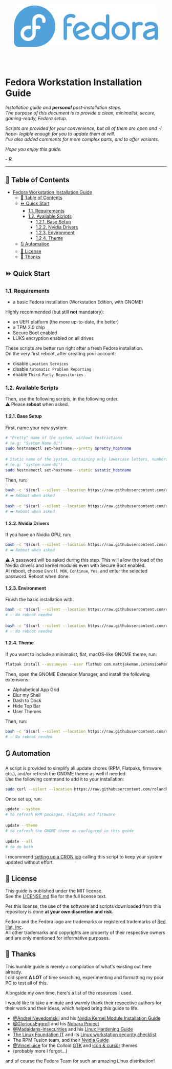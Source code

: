 <div align="center">
  <br>
  <br>
  <br>
  <br>
  <img src="images/fedora-logo.png" alt="Fedora" width="450"/>
  <br>
  <br>
  <br>
  <br>
</div>

# Fedora Workstation Installation Guide

*Installation guide and **personal** post-installation steps.  
The purpose of this document is to provide a clean, minimalist, secure, gaming-ready, Fedora setup.*

*Scripts are provided for your convenience, but all of them are open and -I hope- legible enough for you to update them at will.  
I've also added comments for more complex parts, and to offer variants.*

*Hope you enjoy this guide.*

*- R.*

---

## 📖 Table of Contents

- [Fedora Workstation Installation Guide](#fedora-workstation-installation-guide)
  - [📖 Table of Contents](#-table-of-contents)
  - [⏩ Quick Start](#-quick-start)
    - [1.1. Requirements](#11-requirements)
    - [1.2. Available Scripts](#12-available-scripts)
      - [1.2.1. Base Setup](#121-base-setup)
      - [1.2.2. Nvidia Drivers](#122-nvidia-drivers)
      - [1.2.3. Environment](#123-environment)
      - [1.2.4. Theme](#124-theme)
  - [🔃 Automation](#-automation)
  - [📖 License](#-license)
  - [🤝 Thanks](#-thanks)

## ⏩ Quick Start

### 1.1. Requirements

- a basic Fedora installation (Workstation Edition, with GNOME)

Highly recommended (but still **not** mandatory):

- an UEFI platform (the more up-to-date, the better)
- a TPM 2.0 chip
- Secure Boot enabled
- LUKS encryption enabled on all drives

These scripts are better run right after a fresh Fedora installation.  
On the very first reboot, after creating your account:

- disable `Location Services`
- disable `Automatic Problem Reporting`
- enable `Third-Party Repositories`

### 1.2. Available Scripts

Then, use the following scripts, in the following order.  
⚠️ Please **reboot** when asked.

#### 1.2.1. Base Setup

First, name your new system:

```bash
# "Pretty" name of the system, without restrictions
# (e.g: "System Name 01")
sudo hostnamectl set-hostname --pretty $pretty_hostname

# Static name of the system, containing only lowercase letters, numbers and/or dashes
# (e.g: "system-name-01")
sudo hostnamectl set-hostname --static $static_hostname
```

Then, run:

```bash
bash -c "$(curl --silent --location https://raw.githubusercontent.com/rolandhemmer/fedora-workstation-guide/main/scripts/00-setup-base.sh)"
# ➡️ Reboot when asked

bash -c "$(curl --silent --location https://raw.githubusercontent.com/rolandhemmer/fedora-workstation-guide/main/scripts/01-setup-harden.sh)"
# ➡️ Reboot when asked
```

#### 1.2.2. Nvidia Drivers

If you have an Nvidia GPU, run:

```bash
bash -c "$(curl --silent --location https://raw.githubusercontent.com/rolandhemmer/fedora-workstation-guide/main/scripts/02-setup-nvidia.sh)"
# ➡️ Reboot when asked
```

⚠️ A password will be asked during this step. This will allow the load of the Nvidia drivers and kernel modules even with Secure Boot enabled.  
At reboot, choose `Enroll MOK`, `Continue`, `Yes`, and enter the selected password. Reboot when done.

#### 1.2.3. Environment

Finish the basic installation with:

```bash
bash -c "$(curl --silent --location https://raw.githubusercontent.com/rolandhemmer/fedora-workstation-guide/main/scripts/03-setup-codecs.sh)"
# ✅ No reboot needed

bash -c "$(curl --silent --location https://raw.githubusercontent.com/rolandhemmer/fedora-workstation-guide/main/scripts/04-setup-applications.sh)"
# ✅ No reboot needed
```

#### 1.2.4. Theme

If you want to include a minimalist, flat, macOS-like GNOME theme, run:

```bash
flatpak install --assumeyes --user flathub com.mattjakeman.ExtensionManager
```

Then, open the GNOME Extension Manager, and install the following extensions:

- Alphabetical App Grid
- Blur my Shell
- Dash to Dock
- Hide Top Bar
- User Themes

Then, run:

```bash
bash -c "$(curl --silent --location https://raw.githubusercontent.com/rolandhemmer/fedora-workstation-guide/main/scripts/05-setup-theme.sh)"
# ✅ No reboot needed
```

## 🔃 Automation

A script is provided to simplify all update chores (RPM, Flatpaks, firmware, etc.), and/or refresh the GNOME theme as well if needed.  
Use the following command to add it to your installation:

```bash
sudo curl --silent --location https://raw.githubusercontent.com/rolandhemmer/fedora-workstation-guide/main/scripts/update.sh --output /usr/bin/update
```

Once set up, run:

```bash
update --system
# to refresh RPM packages, Flatpaks and firmware

update --theme
# to refresh the GNOME theme as configured in this guide

update --all
# to do both
```

I recommend [setting up a CRON job](https://fedoramagazine.org/scheduling-tasks-with-cron/) calling this script to keep your system updated without effort.

## 📖 License

This guide is published under the MIT license.  
See the [LICENSE.md](LICENSE.md) file for the full license text.

Per this license, the use of the software and scripts downloaded from this repository is done **at your own discretion and risk**.

Fedora and the Fedora logo are trademarks or registered trademarks of [Red Hat, Inc](https://www.redhat.com/en).  
All other trademarks and copyrights are property of their respective owners and are only mentioned for informative purposes.

## 🤝 Thanks

This humble guide is merely a compilation of what's existing out here already.  
I did spent **A LOT** of time searching, experimenting and formatting my poor PC to test all of this.

Alongside my own time, here's a list of the resources I used.

I would like to take a minute and warmly thank their respective authors for their work and their ideas, which helped bring this guide to life.

- [@Andrei Nevedomskii](https://github.com/monosoul) and his [Nvidia Kernel Module Installation Guide](https://blog.monosoul.dev/2021/12/29/automatically-sign-nvidia-kernel-module-in-fedora/)
- [@GloriousEggroll](https://github.com/GloriousEggroll) and his [Nobara Project](https://nobaraproject.org/)
- [@Madaidans-Insecurities](https://github.com/madaidans-insecurities) and his [Linux Hardening Guide](https://madaidans-insecurities.github.io/guides/linux-hardening.html)
- [The Linux Foundation IT](https://github.com/lfit) and its [Linux workstation security checklist](https://github.com/lfit/itpol/blob/master/linux-workstation-security.md)
- The RPM Fusion team, and their [Nvidia Guide](https://rpmfusion.org/RPM%20Fusion)
- [@Vinceliuice](https://github.com/vinceliuice) for the Colloid [GTK](https://github.com/vinceliuice/Colloid-gtk-theme) and [icon & cursor](https://github.com/vinceliuice/Colloid-icon-theme) themes
- (probably more I forgot...)

and of course the Fedora Team for such an amazing Linux distribution!
